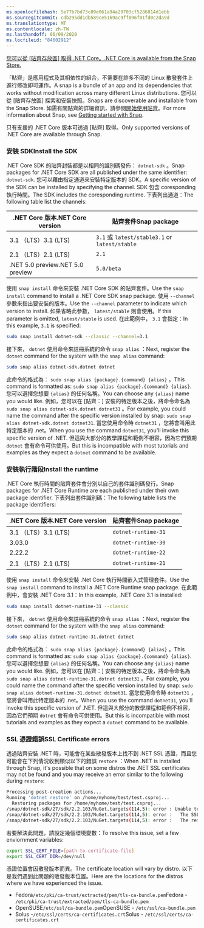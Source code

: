 ```yaml
---
ms.openlocfilehash: 5e77b7bd73c09e061a94a29703cf5286814d1ebb
ms.sourcegitcommit: cdb295dd1db589ce5169ac9ff096f01fd0c2da9d
ms.translationtype: MT
ms.contentlocale: zh-TW
ms.lasthandoff: 06/09/2020
ms.locfileid: "84602912"
---
```


<span data-ttu-id="24f44-101">[您可以從 [貼齊存放區] 取得 .NET Core。](https://snapcraft.io/dotnet-sdk)</span><span class="sxs-lookup"><span data-stu-id="24f44-101">[.NET Core is available from the Snap Store.](https://snapcraft.io/dotnet-sdk)</span></span>

<span data-ttu-id="24f44-102">「貼齊」是應用程式及其相依性的組合，不需要在許多不同的 Linux 散發套件上進行修改即可運作。</span><span class="sxs-lookup"><span data-stu-id="24f44-102">A snap is a bundle of an app and its dependencies that works without modification across many different Linux distributions.</span></span> <span data-ttu-id="24f44-103">您可以從 [貼齊存放區] 探索和安裝快照。</span><span class="sxs-lookup"><span data-stu-id="24f44-103">Snaps are discoverable and installable from the Snap Store.</span></span> <span data-ttu-id="24f44-104">如需有關貼齊的詳細資訊，請參閱[開始使用貼齊](https://snapcraft.io/docs/getting-started)。</span><span class="sxs-lookup"><span data-stu-id="24f44-104">For more information about Snap, see [Getting started with Snap](https://snapcraft.io/docs/getting-started).</span></span>

<span data-ttu-id="24f44-105">只有支援的 .NET Core 版本可透過 [貼齊] 取得。</span><span class="sxs-lookup"><span data-stu-id="24f44-105">Only supported versions of .NET Core are available through Snap.</span></span>

### <a name="install-the-sdk"></a><span data-ttu-id="24f44-106">安裝 SDK</span><span class="sxs-lookup"><span data-stu-id="24f44-106">Install the SDK</span></span>

<span data-ttu-id="24f44-107">.NET Core SDK 的貼齊封裝都是以相同的識別碼發佈： `dotnet-sdk` 。</span><span class="sxs-lookup"><span data-stu-id="24f44-107">Snap packages for .NET Core SDK are all published under the same identifier: `dotnet-sdk`.</span></span> <span data-ttu-id="24f44-108">您可以藉由指定通道來安裝特定版本的 SDK。</span><span class="sxs-lookup"><span data-stu-id="24f44-108">A specific version of the SDK can be installed by specifying the channel.</span></span> <span data-ttu-id="24f44-109">SDK 包含 coresponding 執行時間。</span><span class="sxs-lookup"><span data-stu-id="24f44-109">The SDK includes the coresponding runtime.</span></span> <span data-ttu-id="24f44-110">下表列出通道：</span><span class="sxs-lookup"><span data-stu-id="24f44-110">The following table list the channels:</span></span>

| <span data-ttu-id="24f44-111">.NET Core 版本</span><span class="sxs-lookup"><span data-stu-id="24f44-111">.NET Core version</span></span> | <span data-ttu-id="24f44-112">貼齊套件</span><span class="sxs-lookup"><span data-stu-id="24f44-112">Snap package</span></span>             |
|-------------------|--------------------------|
| <span data-ttu-id="24f44-113">3.1 （LTS）</span><span class="sxs-lookup"><span data-stu-id="24f44-113">3.1 (LTS)</span></span>         | <span data-ttu-id="24f44-114">`3.1` 或 `latest/stable`</span><span class="sxs-lookup"><span data-stu-id="24f44-114">`3.1` or `latest/stable`</span></span> |
| <span data-ttu-id="24f44-115">2.1 （LTS）</span><span class="sxs-lookup"><span data-stu-id="24f44-115">2.1 (LTS)</span></span>         | `2.1`                    |
| <span data-ttu-id="24f44-116">.NET 5.0 preview</span><span class="sxs-lookup"><span data-stu-id="24f44-116">.NET 5.0 preview</span></span>  | `5.0/beta`               |

<span data-ttu-id="24f44-117">使用 `snap install` 命令來安裝 .NET Core SDK 的貼齊套件。</span><span class="sxs-lookup"><span data-stu-id="24f44-117">Use the `snap install` command to install a .NET Core SDK snap package.</span></span> <span data-ttu-id="24f44-118">使用 `--channel` 參數來指出要安裝的版本。</span><span class="sxs-lookup"><span data-stu-id="24f44-118">Use the `--channel` parameter to indicate which version to install.</span></span> <span data-ttu-id="24f44-119">如果省略此參數， `latest/stable` 則會使用。</span><span class="sxs-lookup"><span data-stu-id="24f44-119">If this parameter is omitted, `latest/stable` is used.</span></span> <span data-ttu-id="24f44-120">在此範例中， `3.1` 會指定：</span><span class="sxs-lookup"><span data-stu-id="24f44-120">In this example, `3.1` is specified:</span></span>

```bash
sudo snap install dotnet-sdk --classic --channel=3.1
```

<span data-ttu-id="24f44-121">接下來， `dotnet` 使用命令來註冊系統的命令 `snap alias` ：</span><span class="sxs-lookup"><span data-stu-id="24f44-121">Next, register the `dotnet` command for the system with the `snap alias` command:</span></span>

```bash
sudo snap alias dotnet-sdk.dotnet dotnet
```

<span data-ttu-id="24f44-122">此命令的格式為： `sudo snap alias {package}.{command} {alias}` 。</span><span class="sxs-lookup"><span data-stu-id="24f44-122">This command is formatted as: `sudo snap alias {package}.{command} {alias}`.</span></span> <span data-ttu-id="24f44-123">您可以選擇您想要 `{alias}` 的任何名稱。</span><span class="sxs-lookup"><span data-stu-id="24f44-123">You can choose any `{alias}` name you would like.</span></span> <span data-ttu-id="24f44-124">例如，您可以在 [貼齊：] 安裝的特定版本之後，將命令命名為 `sudo snap alias dotnet-sdk.dotnet dotnet31` 。</span><span class="sxs-lookup"><span data-stu-id="24f44-124">For example, you could name the command after the specific version installed by snap: `sudo snap alias dotnet-sdk.dotnet dotnet31`.</span></span> <span data-ttu-id="24f44-125">當您使用命令時 `dotnet31` ，您將會叫用此特定版本的 .net。</span><span class="sxs-lookup"><span data-stu-id="24f44-125">When you use the command `dotnet31`, you'll invoke this specific version of .NET.</span></span> <span data-ttu-id="24f44-126">但這與大部分的教學課程和範例不相容，因為它們預期 `dotnet` 會有命令可供使用。</span><span class="sxs-lookup"><span data-stu-id="24f44-126">But this is incompatible with most tutorials and examples as they expect a `dotnet` command to be available.</span></span>

### <a name="install-the-runtime"></a><span data-ttu-id="24f44-127">安裝執行階段</span><span class="sxs-lookup"><span data-stu-id="24f44-127">Install the runtime</span></span>

<span data-ttu-id="24f44-128">.NET Core 執行時間的貼齊套件會分別以自己的套件識別碼發行。</span><span class="sxs-lookup"><span data-stu-id="24f44-128">Snap packages for .NET Core Runtime are each published under their own package identifier.</span></span> <span data-ttu-id="24f44-129">下表列出套件識別碼：</span><span class="sxs-lookup"><span data-stu-id="24f44-129">The following table lists the package identifiers:</span></span>

| <span data-ttu-id="24f44-130">.NET Core 版本</span><span class="sxs-lookup"><span data-stu-id="24f44-130">.NET Core version</span></span> | <span data-ttu-id="24f44-131">貼齊套件</span><span class="sxs-lookup"><span data-stu-id="24f44-131">Snap package</span></span>        |
|-------------------|---------------------|
| <span data-ttu-id="24f44-132">3.1 （LTS）</span><span class="sxs-lookup"><span data-stu-id="24f44-132">3.1 (LTS)</span></span>         | `dotnet-runtime-31` |
| <span data-ttu-id="24f44-133">3.0</span><span class="sxs-lookup"><span data-stu-id="24f44-133">3.0</span></span>               | `dotnet-runtime-30` |
| <span data-ttu-id="24f44-134">2.2</span><span class="sxs-lookup"><span data-stu-id="24f44-134">2.2</span></span>               | `dotnet-runtime-22` |
| <span data-ttu-id="24f44-135">2.1 （LTS）</span><span class="sxs-lookup"><span data-stu-id="24f44-135">2.1 (LTS)</span></span>         | `dotnet-runtime-21` |

<span data-ttu-id="24f44-136">使用 `snap install` 命令來安裝 .Net Core 執行時間嵌入式管理套件。</span><span class="sxs-lookup"><span data-stu-id="24f44-136">Use the `snap install` command to install a .NET Core Runtime snap package.</span></span> <span data-ttu-id="24f44-137">在此範例中，會安裝 .NET Core 3.1：</span><span class="sxs-lookup"><span data-stu-id="24f44-137">In this example, .NET Core 3.1 is installed:</span></span>

```bash
sudo snap install dotnet-runtime-31 --classic
```

<span data-ttu-id="24f44-138">接下來， `dotnet` 使用命令來註冊系統的命令 `snap alias` ：</span><span class="sxs-lookup"><span data-stu-id="24f44-138">Next, register the `dotnet` command for the system with the `snap alias` command:</span></span>

```bash
sudo snap alias dotnet-runtime-31.dotnet dotnet
```

<span data-ttu-id="24f44-139">此命令的格式為： `sudo snap alias {package}.{command} {alias}` 。</span><span class="sxs-lookup"><span data-stu-id="24f44-139">This command is formatted as: `sudo snap alias {package}.{command} {alias}`.</span></span> <span data-ttu-id="24f44-140">您可以選擇您想要 `{alias}` 的任何名稱。</span><span class="sxs-lookup"><span data-stu-id="24f44-140">You can choose any `{alias}` name you would like.</span></span> <span data-ttu-id="24f44-141">例如，您可以在 [貼齊：] 安裝的特定版本之後，將命令命名為 `sudo snap alias dotnet-runtime-31.dotnet dotnet31` 。</span><span class="sxs-lookup"><span data-stu-id="24f44-141">For example, you could name the command after the specific version installed by snap: `sudo snap alias dotnet-runtime-31.dotnet dotnet31`.</span></span> <span data-ttu-id="24f44-142">當您使用命令時 `dotnet31` ，您將會叫用此特定版本的 .net。</span><span class="sxs-lookup"><span data-stu-id="24f44-142">When you use the command `dotnet31`, you'll invoke this specific version of .NET.</span></span> <span data-ttu-id="24f44-143">但這與大部分的教學課程和範例不相容，因為它們預期 `dotnet` 會有命令可供使用。</span><span class="sxs-lookup"><span data-stu-id="24f44-143">But this is incompatible with most tutorials and examples as they expect a `dotnet` command to be available.</span></span>

### <a name="ssl-certificate-errors"></a><span data-ttu-id="24f44-144">SSL 憑證錯誤</span><span class="sxs-lookup"><span data-stu-id="24f44-144">SSL Certificate errors</span></span>

<span data-ttu-id="24f44-145">透過貼齊安裝 .NET 時，可能會在某些散發版本上找不到 .NET SSL 憑證，而且您可能會在下列情況收到類似以下的錯誤 `restore` ：</span><span class="sxs-lookup"><span data-stu-id="24f44-145">When .NET is installed through Snap, it's possible that on some distros the .NET SSL certificates may not be found and you may receive an error similar to the following during `restore`:</span></span>

```bash
Processing post-creation actions...
Running 'dotnet restore' on /home/myhome/test/test.csproj...
  Restoring packages for /home/myhome/test/test.csproj...
/snap/dotnet-sdk/27/sdk/2.2.103/NuGet.targets(114,5): error : Unable to load the service index for source https://api.nuget.org/v3/index.json. [/home/myhome/test/test.csproj]
/snap/dotnet-sdk/27/sdk/2.2.103/NuGet.targets(114,5): error :   The SSL connection could not be established, see inner exception. [/home/myhome/test/test.csproj]
/snap/dotnet-sdk/27/sdk/2.2.103/NuGet.targets(114,5): error :   The remote certificate is invalid according to the validation procedure. [/home/myhome/test/test.csproj]
```

<span data-ttu-id="24f44-146">若要解決此問題，請設定幾個環境變數：</span><span class="sxs-lookup"><span data-stu-id="24f44-146">To resolve this issue, set a few enviornment variables:</span></span>

```bash
export SSL_CERT_FILE=[path-to-certificate-file]
export SSL_CERT_DIR=/dev/null
```

<span data-ttu-id="24f44-147">憑證位置會因散發版本而異。</span><span class="sxs-lookup"><span data-stu-id="24f44-147">The certificate location will vary by distro.</span></span> <span data-ttu-id="24f44-148">以下是我們遇到此問題的散發版本位置。</span><span class="sxs-lookup"><span data-stu-id="24f44-148">Here are the locations for the distros where we have experienced the issue.</span></span>

* <span data-ttu-id="24f44-149">Fedora`/etc/pki/ca-trust/extracted/pem/tls-ca-bundle.pem`</span><span class="sxs-lookup"><span data-stu-id="24f44-149">Fedora - `/etc/pki/ca-trust/extracted/pem/tls-ca-bundle.pem`</span></span>
* <span data-ttu-id="24f44-150">OpenSUSE`/etc/ssl/ca-bundle.pem`</span><span class="sxs-lookup"><span data-stu-id="24f44-150">OpenSUSE - `/etc/ssl/ca-bundle.pem`</span></span>
* <span data-ttu-id="24f44-151">Solus -`/etc/ssl/certs/ca-certificates.crt`</span><span class="sxs-lookup"><span data-stu-id="24f44-151">Solus - `/etc/ssl/certs/ca-certificates.crt`</span></span>
